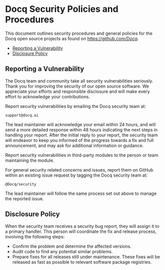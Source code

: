 # Docq Security Policies and Procedures

This document outlines security procedures and general policies for the
Docq open source projects as found on https://github.com/Docq.

- [Reporting a Vulnerability](#reporting-a-vulnerability)
- [Disclosure Policy](#disclosure-policy)

## Reporting a Vulnerability

The Docq team and community take all security vulnerabilities
seriously. Thank you for improving the security of our open source
software. We appreciate your efforts and responsible disclosure and will
make every effort to acknowledge your contributions.

Report security vulnerabilities by emailing the Docq security team at:

    support@docq.ai

The lead maintainer will acknowledge your email within 24 hours, and will
send a more detailed response within 48 hours indicating the next steps in
handling your report. After the initial reply to your report, the security
team will endeavor to keep you informed of the progress towards a fix and
full announcement, and may ask for additional information or guidance.

Report security vulnerabilities in third-party modules to the person or
team maintaining the module.

For general security related concerns and issues, report them on GitHub within an existing issue request by tagging the Docq security team at:

    @Docq/security

The lead maintainer will follow the same process set out above to manage the reported issue.

## Disclosure Policy

When the security team receives a security bug report, they will assign it to a primary handler. This person will coordinate the fix and release process, involving the following steps:

- Confirm the problem and determine the affected versions.
- Audit code to find any potential similar problems.
- Prepare fixes for all releases still under maintenance. These fixes will be released as fast as possible to relevant software package registries.

